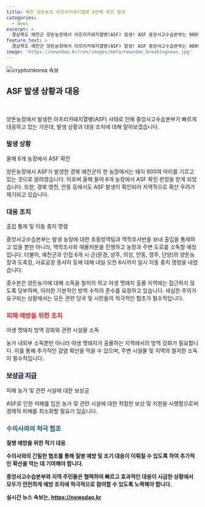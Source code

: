 ```yaml
---
title: 예천 양돈농장 아프리카돼지열병 6번째 확진 발생
categories:
  - News
excerpt: >
  경상북도 예천군 양돈농장에서 아프리카돼지열병(ASF) 발생! ASF 중앙사고수습본부는 900여 마리 돼지가 기르는 농장에서 발생했다고 밝혔으며, 이로써 올해 6번째 ASF 확진사례다. 출입 통제, 역학조사, 매몰처분 등의 조치를 취하고 인근 지역의 이동 중지 명령까지 내리고 있다. 또 양돈농가에게 기본적인 방역수칙을 철저히 지키도록 당부하고 있다. ASF 확산 우려 속에서 예방이 중요하다.
feature_text: >
  경상북도 예천군 양돈농장에서 아프리카돼지열병(ASF) 발생! ASF 중앙사고수습본부는 900여 마리 돼지가 기르는 농장에서 발생했다고 밝혔으며, 이로써 올해 6번째 ASF 확진사례다. 출입 통제, 역학조사, 매몰처분 등의 조치를 취하고 인근 지역의 이동 중지 명령까지 내리고 있다. 또 양돈농가에게 기본적인 방역수칙을 철저히 지키도록 당부하고 있다. ASF 확산 우려 속에서 예방이 중요하다.
image: 'https://newsdao.kr/res/images/meta/newsdao_breakingnews.jpg'
---
```


<p><img src="https://newsdao.kr/res/images/meta/newsdao_breakingnews.jpg" alt="cryptoinkorea 속보" /></p>

<h2 data-ke-size="size26">ASF 발생 상황과 대응</h2>

<p data-ke-size="size16">&nbsp;</p>

<p>양돈농장에서 발생한 아프리카돼지열병(ASF) 사태로 인해 중앙사고수습본부가 빠르게 대응하고 있는 가운데, 발생 상황과 대응 조치에 대해 알아보겠습니다.</p>

<h3>발생 상황</h3>

<p data-ke-size="size16">올해 6개 농장에서 ASF 확진</p>

<p>양돈농장에서 ASF가 발생한 경북 예천군의 한 농장에서는 돼지 900여 마리를 기르고 있는 것으로 알려졌습니다. 이로써 올해 들어 6개 농장에서 ASF 확진 판정을 받게 되었습니다. 또한, 경북 영천, 안동 등에서도 ASF 발생이 확인되어 지역적으로 확산 우려가 제기되고 있습니다.</p>

<h3>대응 조치</h3>

<p data-ke-size="size16">출입 통제 및 이동 중지 명령</p>

<p>중앙사고수습본부는 발생 농장에 대한 초동방역팀과 역학조사반을 보내 출입을 통제하고 있을 뿐만 아니라, 역학조사와 매몰처분을 진행하고 농장과 주변 도로를 소독할 예정입니다. 더불어, 예천군과 인접 6개 시·군(문경, 상주, 의성, 안동, 영주, 단양)의 양돈농장과 도축장, 사료공장 종사자 등에 대해 내일 오전 6시까지 일시 이동 중지 명령을 내렸습니다.</p>

<p>중수본은 양돈농가에 대해 소독을 철저히 하고 야생 멧돼지 출몰 지역에는 접근하지 않도록 당부하며, 이러한 기본적인 방역 수칙의 준수를 요청하고 있습니다. 세심한 주의가 요구되는 상황에서는 모든 관련 당국 및 시민들의 적극적인 협조가 필수적입니다.</p></p>

<h3><b><span style="color: #ee2323;">피해 예방을 위한 조치</span></b></h3>

<p data-ke-size="size16"> 야생 멧돼지 방역 강화와 관련 시설물 소독</p>

<p>농가 내외부 소독뿐만 아니라 야생 멧돼지가 출몰하는 지역에서의 방역 강화가 필요합니다. 이를 통해 추가적인 감염 확산을 막을 수 있으며, 주변 시설물 및 지역의 철저한 소독이 필수적입니다.</p>

<h3><b><span style="background-color: #21538527;">보상금 지급</span></b></h3>

<p data-ke-size="size16"> 피해 농가 및 관련 시설에 대한 보상금</p>

<p>ASF로 인한 피해를 입은 농가 및 관련 시설에 대한 적절한 보상 및 지원을 시행함으로써 경제적 피해를 최소화할 필요가 있습니다.</p>

<h3><b><span style="color: #1a5490;">수의사와의 적극 협조</span><b></h3>

<p data-ke-size="size16">질병 예방을 위한 적기 대응</p>

<p>수의사와의 긴밀한 협조를 통해 질병 예방 및 조기 대응이 이뤄질 수 있도록 하여 추가적인 확산을 막는 데 기여해야 합니다.</p>

<p>중앙사고수습본부와 지역 주민들은 협력하여 빠르고 효과적인 대응이 시급한 상황에서 모두가 안전하게 예방 조치에 적극적으로 참여할 수 있도록 노력해야 합니다.</p></p>
실시간 뉴스 속보는, <a href="https://newsdao.kr" rel="dofollow">https://newsdao.kr</a>


